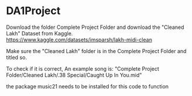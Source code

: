 # DA1Project

Download the folder Complete Project Folder and download the "Cleaned Lakh" Dataset from Kaggle. 
https://www.kaggle.com/datasets/imsparsh/lakh-midi-clean

Make sure the "Cleaned Lakh" folder is in the Complete Project Folder and titled so. 

To check if it is correct, An example song is: "Complete Project Folder/Cleaned Lakh/.38 Special/Caught Up In You.mid"

the package music21 needs to be installed for this code to function
